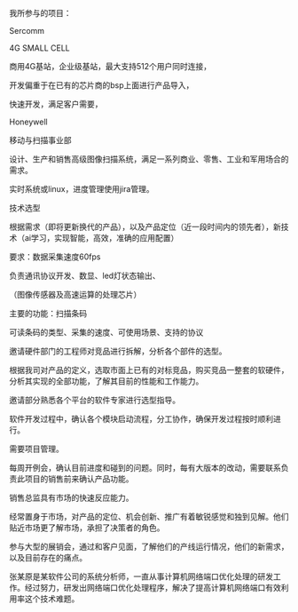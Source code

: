 我所参与的项目：

Sercomm 

4G SMALL CELL


商用4G基站，企业级基站，最大支持512个用户同时连接，

开发偏重于在已有的芯片商的bsp上面进行产品导入，

快速开发，满足客户需要，

Honeywell

移动与扫描事业部

设计、生产和销售高级图像扫描系统，满足一系列商业、零售、工业和军用场合的需求。

实时系统或linux，进度管理使用jira管理。




技术选型

根据需求（即将更新换代的产品），以及产品定位（近一段时间内的领先者），新技术（ai学习，实现智能，高效，准确的应用配置）

要求：数据采集速度60fps

负责通讯协议开发、数显、led灯状态输出、

（图像传感器及高速运算的处理芯片）

主要的功能：扫描条码

可读条码的类型、采集的速度、可使用场景、支持的协议


邀请硬件部门的工程师对竞品进行拆解，分析各个部件的选型。

根据我司对产品的定义，选取市面上已有的对标竞品，购买竞品一整套的软硬件，分析其实现的全部功能，了解其目前的性能和工作能力。

邀请部分熟悉各个平台的软件专家进行选型指导。

软件开发过程中，确认各个模块启动流程，分工协作，确保开发过程按时顺利进行。

需要项目管理。

每周开例会，确认目前进度和碰到的问题。同时，每有大版本的改动，需要联系负责此项目的销售前来确认产品功能。

销售总监具有市场的快速反应能力。

经常置身于市场，对产品的定位、机会创新、推广有着敏锐感觉和独到见解。他们贴近市场更了解市场，承担了决策者的角色。

参与大型的展销会，通过和客户见面，了解他们的产线运行情况，他们的新需求，以及目前存在的痛点。


张某原是某软件公司的系统分析师，一直从事计算机网络端口优化处理的研发工作。经过努力，研发出网络端口优化处理程序，解决了提高计算机网络端口有效利用率这个技术难题。


